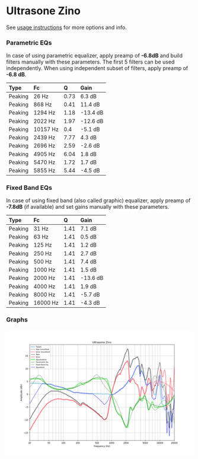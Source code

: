 # Ultrasone Zino
See [usage instructions](https://github.com/jaakkopasanen/AutoEq#usage) for more options and info.

### Parametric EQs
In case of using parametric equalizer, apply preamp of **-6.8dB** and build filters manually
with these parameters. The first 5 filters can be used independently.
When using independent subset of filters, apply preamp of **-6.8 dB**.

| Type    | Fc       |    Q | Gain     |
|:--------|:---------|:-----|:---------|
| Peaking | 26 Hz    | 0.73 | 6.3 dB   |
| Peaking | 868 Hz   | 0.41 | 11.4 dB  |
| Peaking | 1294 Hz  | 1.18 | -13.4 dB |
| Peaking | 2022 Hz  | 1.97 | -12.6 dB |
| Peaking | 10157 Hz | 0.4  | -5.1 dB  |
| Peaking | 2439 Hz  | 7.77 | 4.3 dB   |
| Peaking | 2696 Hz  | 2.59 | -2.6 dB  |
| Peaking | 4905 Hz  | 6.04 | 1.8 dB   |
| Peaking | 5470 Hz  | 1.72 | 1.7 dB   |
| Peaking | 5855 Hz  | 5.44 | -4.5 dB  |

### Fixed Band EQs
In case of using fixed band (also called graphic) equalizer, apply preamp of **-7.8dB**
(if available) and set gains manually with these parameters.

| Type    | Fc       |    Q | Gain     |
|:--------|:---------|:-----|:---------|
| Peaking | 31 Hz    | 1.41 | 7.1 dB   |
| Peaking | 63 Hz    | 1.41 | 0.5 dB   |
| Peaking | 125 Hz   | 1.41 | 1.2 dB   |
| Peaking | 250 Hz   | 1.41 | 2.7 dB   |
| Peaking | 500 Hz   | 1.41 | 7.4 dB   |
| Peaking | 1000 Hz  | 1.41 | 1.5 dB   |
| Peaking | 2000 Hz  | 1.41 | -13.6 dB |
| Peaking | 4000 Hz  | 1.41 | 1.9 dB   |
| Peaking | 8000 Hz  | 1.41 | -5.7 dB  |
| Peaking | 16000 Hz | 1.41 | -4.3 dB  |

### Graphs
![](./Ultrasone%20Zino.png)